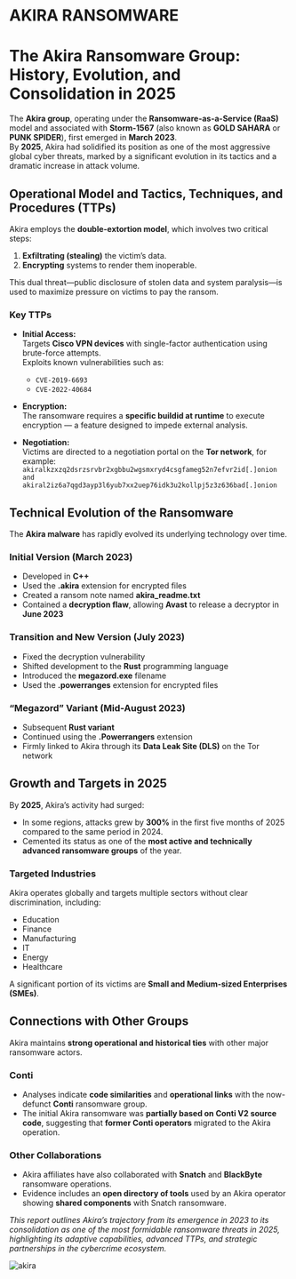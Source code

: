 # **AKIRA RANSOMWARE**

# The Akira Ransomware Group: History, Evolution, and Consolidation in 2025

The **Akira group**, operating under the **Ransomware-as-a-Service (RaaS)** model and associated with **Storm-1567** (also known as **GOLD SAHARA** or **PUNK SPIDER**), first emerged in **March 2023**.  
By **2025**, Akira had solidified its position as one of the most aggressive global cyber threats, marked by a significant evolution in its tactics and a dramatic increase in attack volume.

## Operational Model and Tactics, Techniques, and Procedures (TTPs)

Akira employs the **double-extortion model**, which involves two critical steps:

1. **Exfiltrating (stealing)** the victim’s data.
2. **Encrypting** systems to render them inoperable.

This dual threat—public disclosure of stolen data and system paralysis—is used to maximize pressure on victims to pay the ransom.

### Key TTPs

- **Initial Access:**  
  Targets **Cisco VPN devices** with single-factor authentication using brute-force attempts.  
  Exploits known vulnerabilities such as:
  - `CVE-2019-6693`
  - `CVE-2022-40684`

- **Encryption:**  
  The ransomware requires a **specific buildid at runtime** to execute encryption — a feature designed to impede external analysis.

- **Negotiation:**  
  Victims are directed to a negotiation portal on the **Tor network**, for example:  
  `akiralkzxzq2dsrzsrvbr2xgbbu2wgsmxryd4csgfameg52n7efvr2id[.]onion and akiral2iz6a7qgd3ayp3l6yub7xx2uep76idk3u2kollpj5z3z636bad[.]onion`


## Technical Evolution of the Ransomware

The **Akira malware** has rapidly evolved its underlying technology over time.

### Initial Version (March 2023)

- Developed in **C++**
- Used the **.akira** extension for encrypted files
- Created a ransom note named **akira_readme.txt**
- Contained a **decryption flaw**, allowing **Avast** to release a decryptor in **June 2023**

### Transition and New Version (July 2023)

- Fixed the decryption vulnerability  
- Shifted development to the **Rust** programming language  
- Introduced the **megazord.exe** filename  
- Used the **.powerranges** extension for encrypted files

### “Megazord” Variant (Mid-August 2023)

- Subsequent **Rust variant**
- Continued using the **.Powerrangers** extension  
- Firmly linked to Akira through its **Data Leak Site (DLS)** on the Tor network


## Growth and Targets in 2025

By **2025**, Akira’s activity had surged:

- In some regions, attacks grew by **300%** in the first five months of 2025 compared to the same period in 2024.
- Cemented its status as one of the **most active and technically advanced ransomware groups** of the year.

### Targeted Industries

Akira operates globally and targets multiple sectors without clear discrimination, including:

- Education  
- Finance  
- Manufacturing  
- IT  
- Energy  
- Healthcare  

A significant portion of its victims are **Small and Medium-sized Enterprises (SMEs)**.


## Connections with Other Groups

Akira maintains **strong operational and historical ties** with other major ransomware actors.

### Conti

- Analyses indicate **code similarities** and **operational links** with the now-defunct **Conti** ransomware group.  
- The initial Akira ransomware was **partially based on Conti V2 source code**, suggesting that **former Conti operators** migrated to the Akira operation.

### Other Collaborations

- Akira affiliates have also collaborated with **Snatch** and **BlackByte** ransomware operations.  
- Evidence includes an **open directory of tools** used by an Akira operator showing **shared components** with Snatch ransomware.

*This report outlines Akira’s trajectory from its emergence in 2023 to its consolidation as one of the most formidable ransomware threats in 2025, highlighting its adaptive capabilities, advanced TTPs, and strategic partnerships in the cybercrime ecosystem.*


![akira](https://github.com/crocodyli/Ransomwares-TTP/assets/113185400/e86fd08d-620a-4a90-975e-9280a76371c8)
